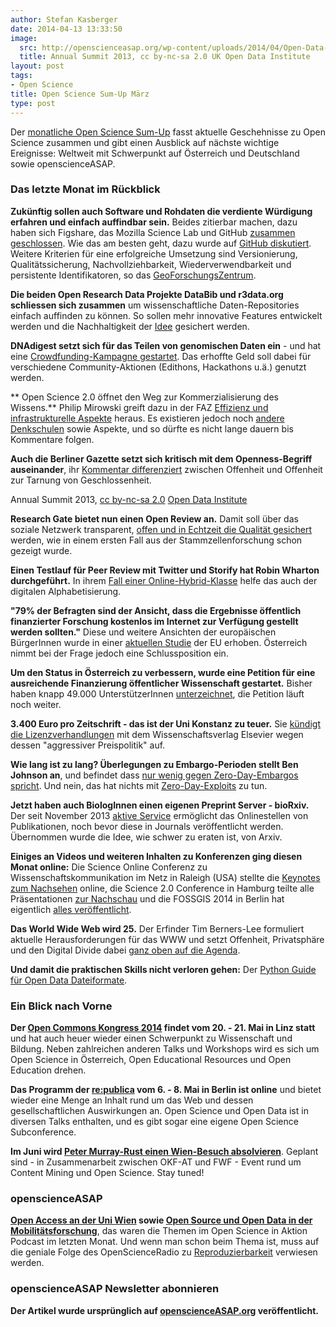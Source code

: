 ```yaml
---
author: Stefan Kasberger
date: 2014-04-13 13:33:50
image:
  src: http://openscienceasap.org/wp-content/uploads/2014/04/Open-Data-Institute-Annual-Summit-580x386.jpg
  title: Annual Summit 2013, cc by-nc-sa 2.0 UK Open Data Institute
layout: post
tags:
- Open Science
title: Open Science Sum-Up März
type: post
---
```


Der [monatliche Open Science Sum-Up](http://openscienceasap.org/social/monthly-sum-up/) fasst aktuelle Geschehnisse zu Open Science zusammen und gibt einen Ausblick auf nächste wichtige Ereignisse: Weltweit mit Schwerpunkt auf Österreich und Deutschland sowie openscienceASAP.

### Das letzte Monat im Rückblick

**Zukünftig sollen auch Software und Rohdaten die verdiente Würdigung erfahren und einfach auffindbar sein.** Beides zitierbar machen, dazu haben sich Figshare, das Mozilla Science Lab und GitHub [zusammen geschlossen](http://figshare.com/blog/Working_with_Github_and_Mozilla_to_enable_Code_as_a_Research_Output_/117). Wie das am besten geht, dazu wurde auf [GitHub diskutiert](https://github.com/mozillascience/code-research-object/issues/12). Weitere Kriterien für eine erfolgreiche Umsetzung sind Versionierung, Qualitätssicherung, Nachvollziehbarkeit, Wiederverwendbarkeit und persistente Identifikatoren, so das [GeoForschungsZentrum](http://www.gfz-potsdam.de/forschung/ueberblick/technologietransfer-zentren/cegit/projekte/sciforge/).

**Die beiden Open Research Data Projekte DataBib und r3data.org schliessen sich zusammen** um wissenschaftliche Daten-Repositories einfach auffinden zu können. So sollen mehr innovative Features entwickelt werden und die Nachhaltigkeit der [Idee](http://www.re3data.org/2014/03/datacite-re3data-org-databib-collaboration/) gesichert werden.

**DNAdigest setzt sich für das Teilen von genomischen Daten ein** - und hat eine [Crowdfunding-Kampagne gestartet](https://www.indiegogo.com/projects/dna-digest-collaborative-data-cures-genetic-diseases). Das erhoffte Geld soll dabei für verschiedene Community-Aktionen (Edithons, Hackathons u.ä.) genutzt werden.

** Open Science 2.0 öffnet den Weg zur Kommerzialisierung des Wissens.** Philip Mirowski greift dazu in der FAZ [Effizienz und infrastrukturelle Aspekte](http://www.faz.net/aktuell/feuilleton/geisteswissenschaften/das-digitale-denken-iii-die-offene-wissenschaft-und-ihre-freunde-12862246-p3.html) heraus. Es existieren jedoch noch [andere Denkschulen](http://book.openingscience.org/basics_background/open_science_one_term_five_schools_of_thought.html) sowie Aspekte, und so dürfte es nicht lange dauern bis Kommentare folgen.

**Auch die Berliner Gazette setzt sich kritisch mit dem Openness-Begriff auseinander**, ihr [Kommentar differenziert](http://berlinergazette.de/kritik-an-open-konjunktur/) zwischen Offenheit und Offenheit zur Tarnung von Geschlossenheit.

 Annual Summit 2013, [cc by-nc-sa 2.0](https://creativecommons.org/licenses/by-nc-sa/2.0/) [Open Data Institute](https://www.flickr.com/photos/ukodi/)

**Research Gate bietet nun einen Open Review an.** Damit soll über das soziale Netzwerk transparent, [offen und in Echtzeit die Qualität gesichert](http://www.spektrum.de/alias/transparente-forschung/wir-setzen-auf-den-schwarmcharakter/1257422) werden, wie in einem ersten Fall aus der Stammzellenforschung schon gezeigt wurde.

**Einen Testlauf für Peer Review mit Twitter und Storify hat Robin Wharton durchgeführt.** In ihrem [Fall einer Online-Hybrid-Klasse](http://learning.instructure.com/2014/03/using-twitter-and-storify-for-multimodal-peer-review-in-onlinehybrid-classes/) helfe das auch der digitalen Alphabetisierung.

**"79% der Befragten sind der Ansicht, dass die Ergebnisse öffentlich finanzierter Forschung kostenlos im Internet zur Verfügung gestellt werden sollten."** Diese und weitere Ansichten der europäischen BürgerInnen wurde in einer [aktuellen Studie](http://scienceblog.at/was-h%C3%A4lt-%C3%B6sterreich-von-wissenschaft-und-technologie-%E2%80%94-ergebnisse-der-neuen-eu-umfrage-spezial-eurob#.UyxSyKbUKY5) der EU erhoben. Österreich nimmt bei der Frage jedoch eine Schlussposition ein.

**Um den Status in Österreich zu verbessern, wurde eine Petition für eine ausreichende Finanzierung öffentlicher Wissenschaft gestartet.** Bisher haben knapp 49.000 UnterstützerInnen [unterzeichnet](http://www.wissenschaft-ist-zukunft.at/), die Petition läuft noch weiter.

**3.400 Euro pro Zeitschrift - das ist der Uni Konstanz zu teuer.** Sie [kündigt die Lizenzverhandlungen](http://www.tagesspiegel.de/wissen/teure-wissenschaftsverlage-uni-konstanz-trennt-sich-von-elsevier/9678390.html) mit dem Wissenschaftsverlag Elsevier wegen dessen "aggressiver Preispolitik" auf.

**Wie lang ist zu lang? Überlegungen zu Embargo-Perioden stellt Ben Johnson an**, und befindet dass [nur wenig gegen Zero-Day-Embargos spricht](http://ersatzben.wordpress.com/2014/03/05/thoughts-on-journal-embargoes/). Und nein, das hat nichts mit [Zero-Day-Exploits](http://de.wikipedia.org/wiki/Exploit#Zero-Day-Exploit) zu tun.

**Jetzt haben auch BiologInnen einen eigenen Preprint Server - bioRxiv.** Der seit November 2013 [aktive Service](http://biorxiv.org) ermöglicht das Onlinestellen von Publikationen, noch bevor diese in Journals veröffentlicht werden. Übernommen wurde die Idee, wie schwer zu eraten ist, von Arxiv.

**Einiges an Videos und weiteren Inhalten zu Konferenzen ging diesen Monat online:** Die Science Online Conferenz zu Wissenschaftskommunikation im Netz in Raleigh (USA) stellte die [Keynotes zum Nachsehen](http://scienceonline.com/live/archive/?tag=scio14) online, die Science 2.0 Conference in Hamburg teilte alle Präsentationen [zur Nachschau](http://www.science20-conference.de/programme/) und die FOSSGIS 2014 in Berlin hat eigentlich [alles veröffentlicht](http://www.fossgis.de/wiki/Konferenz_2014/Videoaufzeichnung).

**Das World Wide Web wird 25.** Der Erfinder Tim Berners-Lee formuliert aktuelle Herausforderungen für das WWW und setzt Offenheit, Privatsphäre und den Digital Divide dabei [ganz oben auf die Agenda](http://www.webat25.org/).

**Und damit die praktischen Skills nicht verloren gehen:** Der [Python Guide für Open Data Dateiformate](http://opendata.stackexchange.com/questions/1208/a-python-guide-for-open-data-file-formats/1210?stw=2#1210).

### Ein Blick nach Vorne

**Der [Open Commons Kongress 2014](http://opencommons.public1.linz.at/oc14) findet vom 20. - 21. Mai in Linz statt** und hat auch heuer wieder einen Schwerpunkt zu Wissenschaft und Bildung. Neben zahlreichen anderen Talks und Workshops wird es sich um Open Science in Österreich, Open Educational Resources und Open Education drehen.

**Das Programm der [re:publica](http://re-publica.de/) vom 6. - 8. Mai in Berlin ist online** und bietet wieder eine Menge an Inhalt rund um das Web und dessen gesellschaftlichen Auswirkungen an. Open Science und Open Data ist in diversen Talks enthalten, und es gibt sogar eine eigene Open Science Subconference.

**Im Juni wird [Peter Murray-Rust einen Wien-Besuch absolvieren](http://de.wikipedia.org/wiki/Peter_Murray-Rust)**. Geplant sind - in Zusammenarbeit zwischen OKF-AT und FWF - Event rund um Content Mining und Open Science. Stay tuned!

### openscienceASAP

**[Open Access an der Uni Wien](http://openscienceasap.org/stream/2014/03/10/osia4-open-access-an-der-uni-wien/) sowie [Open Source und Open Data in der Mobilitätsforschung](http://openscienceasap.org/stream/2014/03/27/osia5-mobilitaetsforschung/)**, das waren die Themen im Open Science in Aktion Podcast im letzten Monat. Und wenn man schon beim Thema ist, muss auf die geniale Folge des OpenScienceRadio zu [Reproduzierbarkeit](http://www.openscienceradio.de/2014/03/osr015-reproduzierbarkeit/) verwiesen werden.

### openscienceASAP Newsletter abonnieren

**Der Artikel wurde ursprünglich auf [openscienceASAP.org](http://openscienceasap.org/stream/2014/04/10/open-science-sum-up-maerz/) veröffentlicht.**